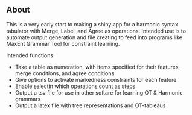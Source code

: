 ## About 
This is a very early start to making a shiny app for a harmonic syntax tabulator with Merge, Label, and Agree as operations. Intended use is to automate output generation and file creating to feed into programs like MaxEnt Grammar Tool for constraint learning.

Intended functions:
- Take a table as numeration, with items specified for their features, merge conditions, and agree conditions
- Give options to activate markedness constraints for each feature
- Enable selectin which operations count as steps
- Output a tsv file for use in other softare for learning OT & Harmonic grammars
- Output a latex file with tree representations and OT-tableaus 
